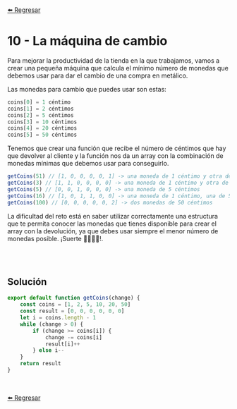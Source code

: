[⬅️ Regresar](https://github.com/cosmoart/adventJS)

# 10 - La máquina de cambio

Para mejorar la productividad de la tienda en la que trabajamos, vamos a crear una pequeña máquina que calcula el mínimo número de monedas que debemos usar para dar el cambio de una compra en metálico.

Las monedas para cambio que puedes usar son estas:

```js
coins[0] = 1 céntimo
coins[1] = 2 céntimos
coins[2] = 5 céntimos
coins[3] = 10 céntimos
coins[4] = 20 céntimos
coins[5] = 50 céntimos
```

Tenemos que crear una función que recibe el número de céntimos que hay que devolver al cliente y la función nos da un array con la combinación de monedas mínimas que debemos usar para conseguirlo.

```js
getCoins(51) // [1, 0, 0, 0, 0, 1] -> una moneda de 1 céntimo y otra de 50 céntimos
getCoins(3) // [1, 1, 0, 0, 0, 0] -> una moneda de 1 céntimo y otra de 2
getCoins(5) // [0, 0, 1, 0, 0, 0] -> una moneda de 5 céntimos
getCoins(16) // [1, 0, 1, 1, 0, 0] -> una moneda de 1 céntimo, una de 5 y una de 10
getCoins(100) // [0, 0, 0, 0, 0, 2] -> dos monedas de 50 céntimos
```

La dificultad del reto está en saber utilizar correctamente una estructura que te permita conocer las monedas que tienes disponible para crear el array con la devolución, ya que debes usar siempre el menor número de monedas posible. ¡Suerte 👩‍💻👨‍💻!.

<br/>
<br/>

## Solución

```js
export default function getCoins(change) {
	const coins = [1, 2, 5, 10, 20, 50]
	const result = [0, 0, 0, 0, 0, 0]
	let i = coins.length - 1
	while (change > 0) {
		if (change >= coins[i]) {
			change -= coins[i]
			result[i]++
		} else i--
	}
	return result
}
```

<br />

[⬅️ Regresar](https://github.com/cosmoart/adventJS)
